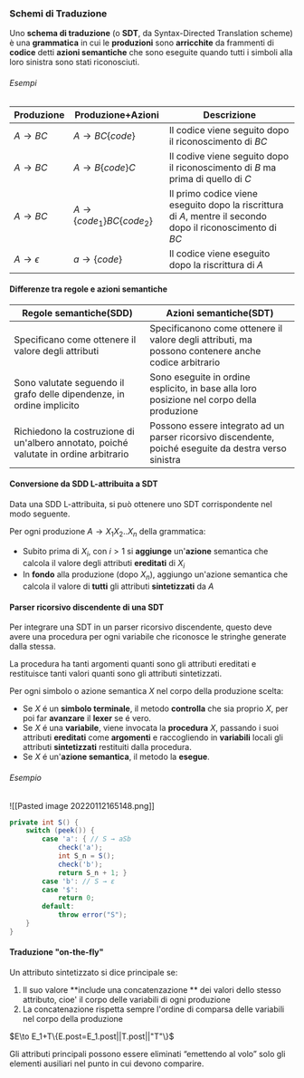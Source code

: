 ### Schemi di Traduzione
Uno **schema di traduzione** (o **SDT**, da Syntax-Directed Translation scheme) è una **grammatica** in cui le **produzioni** sono **arricchite** da frammenti di **codice** detti **azioni semantiche** che sono eseguite quando tutti i simboli alla loro sinistra sono stati riconosciuti.

###### Esempi
Produzione|Produzione+Azioni|Descrizione
--|--|--
$A\to BC$|$A\to BC\{code\}$|Il codice viene seguito dopo il riconoscimento di $BC$
$A\to BC$|$A\to B\{code\}C$|Il codive viene seguito dopo il riconoscimento di $B$ ma prima di quello di $C$
$A\to BC$|$A\to \{code_1\}BC\{code_2\}$|Il primo codice viene eseguito dopo la riscrittura di $A$, mentre il secondo dopo il riconoscimento di $BC$
$A\to \epsilon$|$a\to \{code\}$|Il codice viene eseguito dopo la riscrittura di $A$

#### Differenze tra regole e azioni semantiche

Regole semantiche(SDD)|Azioni semantiche(SDT)
--|--
Specificano come ottenere il valore degli attributi|Specificanono come ottenere il valore degli attributi, ma  possono contenere anche codice arbitrario
Sono valutate seguendo il grafo delle dipendenze, in ordine implicito|Sono eseguite in ordine esplicito, in base alla loro posizione nel corpo della produzione
Richiedono la costruzione di un'albero annotato, poiché valutate in ordine arbitrario|Possono essere integrato ad un parser ricorsivo discendente, poiché eseguite da destra verso sinistra 

#### Conversione da SDD L-attribuita a SDT

Data una SDD L-attribuita, si può ottenere uno SDT corrispondente nel modo seguente.

Per ogni produzione $A\to X_1X_2..X_n$ della grammatica:

- Subito prima di $X_i$, con $i>1$ si **aggiunge** un'**azione** semantica che calcola il valore degli attributi **ereditati** di $X_i$
- In **fondo** alla produzione (dopo $X_n$), aggiungo un'azione semantica che calcola il valore di **tutti** gli attributi **sintetizzati** da $A$

#### Parser ricorsivo discendente di una SDT

Per integrare una SDT in un parser ricorsivo discendente, questo deve avere una procedura per ogni variabile che riconosce le stringhe generate dalla stessa.

La procedura ha tanti argomenti quanti sono gli attributi ereditati e restituisce tanti valori quanti sono gli attributi sintetizzati.

Per ogni simbolo o azione semantica $X$ nel corpo della produzione scelta:

- Se $X$ é un **simbolo terminale**, il metodo **controlla** che sia proprio $X$, per poi far **avanzare** il **lexer** se é vero.
- Se $X$ é una **variabile**, viene invocata la **procedura** $X$, passando i suoi attributi **ereditati** come **argomenti** e raccogliendo in **variabili** locali gli attributi **sintetizzati** restituiti dalla procedura.
- Se $X$ é un'**azione semantica**, il metodo la **esegue**.

###### Esempio

![[Pasted image 20220112165148.png]]

```java
private int S() {
	switch (peek()) {
		case 'a': { // S → aSb 
			check('a'); 
			int S_n = S(); 
			check('b'); 
			return S_n + 1; } 
		case 'b': // S → ε 
		case '$': 
			return 0; 
		default: 
			throw error("S");
	} 
}
```

#### Traduzione "on-the-fly"
Un attributo sintetizzato si dice principale se:
1. Il suo valore **include una concatenzazione ** dei valori dello stesso attributo, cioe' il corpo delle variabili di ogni produzione 
2. La concatenazione rispetta sempre l'ordine di comparsa delle variabili nel corpo della produzione 

$E\to E_1+T\{E.post=E_1.post||T.post||"T"\}$

Gli attributi principali possono essere eliminati “emettendo al volo” solo gli elementi ausiliari nel punto in cui devono comparire.